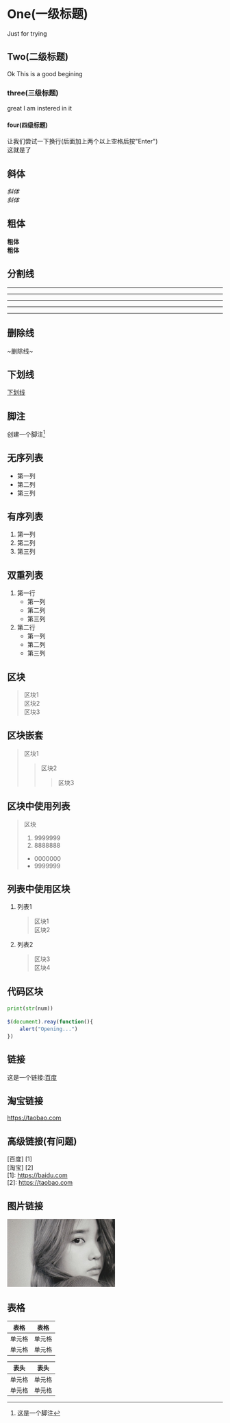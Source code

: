 # One(一级标题)
Just for trying
## Two(二级标题)
Ok This is a good begining
### three(三级标题)
great I am instered in it
#### four(四级标题)

让我们尝试一下换行(后面加上两个以上空格后按"Enter")  
这就是了
## 斜体
*斜体*  
_斜体_  
## 粗体
**粗体**  
__粗体__
## 分割线
* * *
***
******
- - -
--------
## 删除线
~删除线~

## 下划线  
<u> 下划线 </u>

## 脚注  
创建一个脚注[^1]  
[^1]: 这是一个脚注

## 无序列表
* 第一列
* 第二列
* 第三列
## 有序列表
1. 第一列
2. 第二列
3. 第三列
## 双重列表
1. 第一行  
    * 第一列
    * 第二列
    * 第三列
2. 第二行  
    * 第一列
    * 第二列
    * 第三列
 
## 区块
>区块1  
>区块2  
>区块3  
## 区块嵌套
 >区块1
 >>区块2
 >>>区块3
## 区块中使用列表
>区块
> 1. 9999999
> 2. 8888888
> * 0000000
> * 9999999

## 列表中使用区块
1. 列表1
    > 区块1  
    > 区块2  
2. 列表2
    > 区块3  
    > 区块4  

## 代码区块
```python
print(str(num))
```
```JavaScript
$(document).reay(function(){
    alert("Opening...")
})
```

## 链接
这是一个链接:[百度](https://baidu.com)

## 淘宝链接
<https://taobao.com>

## 高级链接(有问题)
[百度] [1]  
[淘宝] [2]  
[1]: https://baidu.com  
[2]: https://taobao.com

## 图片链接
<img src="./timg.jpg" width="50%" title="IU"></img>

## 表格
|  表格  |  表格  |
|   ---  |  ---  |  
| 单元格  | 单元格 |  
| 单元格  | 单元格 |

|  表头 | 表头  |
|  ---- | ----  |
| 单元格 | 单元格 |
| 单元格 | 单元格 |
